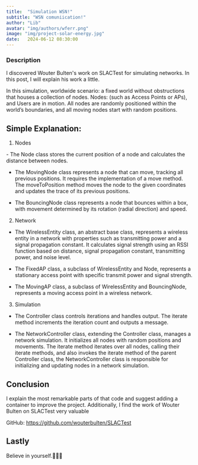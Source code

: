 ```yaml
---
title:  "Simulation WSN!"
subtitle: "WSN comuniication!"
author: "Lib"
avatar: "img/authors/wferr.png"
image: "img/project-solar-energy.jpg"
date:   2024-06-12 08:30:00
---
```


### Description
<p style="font-size: 15px;">

I discovered Wouter Bulten's work on SLACTest for simulating networks. In this post, I will explain his work a little.

In this simulation, worldwide scenario: a fixed world without obstructions that houses a collection of nodes. Nodes: (such as Access Points or APs), and Users are in motion. All nodes are randomly positioned within the world’s boundaries, and all moving nodes start with random positions.
</p>

## Simple Explanation:

1. Nodes
<p>
- The Node class stores the current position of a node and calculates the distance between nodes. 

- The MovingNode class represents a node that can move, tracking all previous positions. It requires the implementation of a move method. The moveToPosition method moves the node to the given coordinates and updates the trace of its previous positions. 

- The BouncingNode class represents a node that bounces within a box, with movement determined by its rotation (radial direction) and speed.
</p>

2. Network

<p>

- The WirelessEntity class, an abstract base class, represents a wireless entity in a network with properties such as transmitting power and a signal propagation constant. It calculates signal strength using an RSSI function based on distance, signal propagation constant, transmitting power, and noise level.

- The FixedAP class, a subclass of WirelessEntity and Node, represents a stationary access point with specific transmit power and signal strength.

- The MovingAP class, a subclass of WirelessEntity and BouncingNode, represents a moving access point in a wireless network.

</p>

3. Simulation

<p>

- The Controller class controls iterations and handles output. The iterate method increments the iteration count and outputs a message.

- The NetworkController class, extending the Controller class, manages a network simulation. It initializes all nodes with random positions and movements. The iterate method iterates over all nodes, calling their iterate methods, and also invokes the iterate method of the parent Controller class, the NetworkController class is responsible for initializing and updating nodes in a network simulation.
</p>

## Conclusion

I explain the most remarkable parts of that code and suggest adding a container to improve the project. Additionally, I find the work of Wouter Bulten on SLACTest very valuable

GitHub: https://github.com/wouterbulten/SLACTest

## Lastly

Believe in yourself.🧑🏻‍🎤




